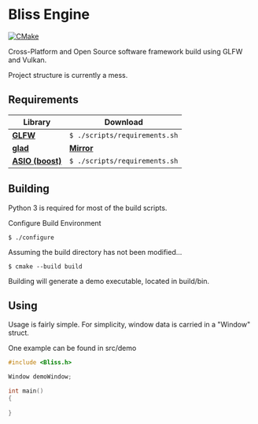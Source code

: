 # Bliss Engine
[![CMake](https://github.com/EinKara/Bliss-ReWr/actions/workflows/build.yml/badge.svg)](https://github.com/EinKara/Bliss-ReWr/actions/workflows/build.yml)

Cross-Platform and Open Source software framework build using GLFW and Vulkan.

Project structure is currently a mess.

## Requirements

| Library                                           | Download                                  |
| ------------------------------------------------- | ----------------------------------------- |
| **[GLFW](https://www.glfw.org/)**                 | ```$ ./scripts/requirements.sh```         |
| **[glad](https://glad.dav1d.de/)**                | **[Mirror](https://glad.dav1d.de/)**      |
| **[ASIO (boost)](https://think-async.com/Asio/)** | ```$ ./scripts/requirements.sh```         |

## Building

Python 3 is required for most of the build scripts.

Configure Build Environment

```console
$ ./configure
```

Assuming the build directory has not been modified...

```console
$ cmake --build build
```

Building will generate a demo executable, located in build/bin. 

## Using

Usage is fairly simple. For simplicity, window data is carried in a "Window" struct.

One example can be found in src/demo

```cpp
#include <Bliss.h>

Window demoWindow;

int main()
{
	
}
```

